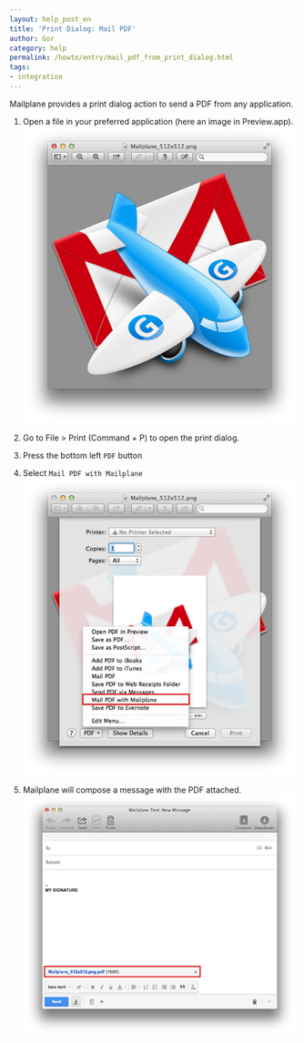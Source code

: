 ```yaml
---
layout: help_post_en
title: 'Print Dialog: Mail PDF'
author: Gor
category: help
permalink: /howto/entry/mail_pdf_from_print_dialog.html
tags:
- integration
---
```


Mailplane provides a print dialog action to send a PDF from any application.

1. Open a file in your preferred application (here an image in Preview.app).<br/>
	![screen1](/assets/howto/2013-11-14-mail_pdf_from_print_dialog/screen1.png)

2. Go to File > Print (Command + P) to open the print dialog.

3. Press the bottom left `PDF` button

4. Select `Mail PDF with Mailplane`<br/>
	![screen2](/assets/howto/2013-11-14-mail_pdf_from_print_dialog/screen2.png)

5. Mailplane will compose a message with the PDF attached.<br/>
	![screen3](/assets/howto/2013-11-14-mail_pdf_from_print_dialog/screen3.png)
